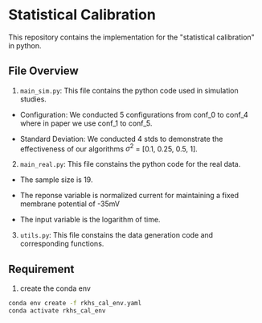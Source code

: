 # Statistical Calibration

This repository contains the implementation for the "statistical calibration" in python.

## File Overview

1. `main_sim.py`: This file contains the python code used in simulation studies.

* Configuration: We conducted 5 configurations from conf_0 to conf_4 where in paper we use conf_1 to conf_5.

* Standard Deviation: We conducted 4 stds to demonstrate the effectiveness of our algorithms $\sigma^2$ = [0.1, 0.25, 0.5, 1].


2. `main_real.py`: This file constains the python code for the real data.

- The sample size is 19.

- The reponse variable is normalized current for maintaining a fixed membrane potential of -35mV

- The input variable is the logarithm of time.


3. `utils.py`: This file constains the data generation code and corresponding functions.


## Requirement

1. create the conda env 

```bash 
conda env create -f rkhs_cal_env.yaml
conda activate rkhs_cal_env
```


